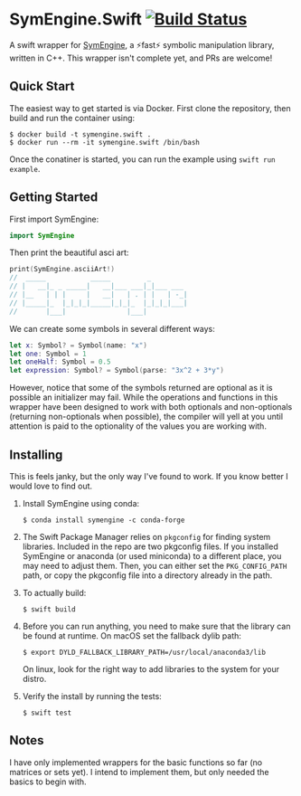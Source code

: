 # SymEngine.Swift [![Build Status](https://travis-ci.org/ianruh/SymEngine.swift.svg?branch=master)](https://travis-ci.org/ianruh/SymEngine.swift)

 A swift wrapper for [SymEngine](https://github.com/symengine/symengine), a :zap:f​ast:zap: symbolic manipulation library, written in C++. This wrapper isn't complete yet, and PRs are welcome!

## Quick Start

The easiest way to get started is via Docker. First clone the repository, then build and run the container using:

```
$ docker build -t symengine.swift .
$ docker run --rm -it symengine.swift /bin/bash
```

Once the conatiner is started, you can run the example using `swift run example`.


## Getting Started

First import SymEngine:

```swift
import SymEngine
```

Then print the beautiful asci art:

```swift
print(SymEngine.asciiArt!)
//  _____           _____         _         
// |   __|_ _ _____|   __|___ ___|_|___ ___ 
// |__   | | |     |   __|   | . | |   | -_|
// |_____|_  |_|_|_|_____|_|_|_  |_|_|_|___|
//       |___|               |___|  
```

We can create some symbols in several different ways:

```swift
let x: Symbol? = Symbol(name: "x")
let one: Symbol = 1
let oneHalf: Symbol = 0.5
let expression: Symbol? = Symbol(parse: "3x^2 + 3*y")
```

However, notice that some of the symbols returned are optional as it is possible an initializer may fail. While the operations and functions in this wrapper have been designed to work with both optionals and non-optionals (returning non-optionals when possible), the compiler will yell at you until attention is paid to the optionality of the values you are working with.

## Installing

This is feels janky, but the only way I've found to work. If you know better I would love to find out.

1. Install SymEngine using conda: 

   ```
   $ conda install symengine -c conda-forge
   ```

2. The Swift Package Manager relies on `pkgconfig` for finding system libraries. Included in the repo are two pkgconfig files. If you installed SymEngine or anaconda (or used miniconda) to a different place, you may need to adjust them. Then, you can either set the `PKG_CONFIG_PATH` path, or copy  the pkgconfig file into a directory already in the path.

3. To actually build:

   ```
   $ swift build
   ```

4. Before you can run anything, you need to make sure that the library can be found at runtime. On macOS set the fallback dylib path:

   ```
   $ export DYLD_FALLBACK_LIBRARY_PATH=/usr/local/anaconda3/lib
   ```

   On linux, look for the right way to add libraries to the system for your distro.

5. Verify the install by running the tests:

   ```
   $ swift test
   ```

## Notes

I have only implemented wrappers for the basic functions so far (no matrices or sets yet). I intend to implement them, but only needed the basics to begin with.